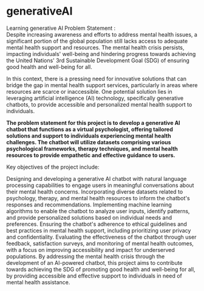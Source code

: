 # generativeAI
 Learning generative AI
Problem Statement :  
Despite increasing awareness and efforts to address mental health issues, a significant portion of the global population still lacks access to adequate mental health support and resources. The mental health crisis persists, impacting individuals' well-being and hindering progress towards achieving the United Nations' 3rd Sustainable Development Goal (SDG) of ensuring good health and well-being for all.

In this context, there is a pressing need for innovative solutions that can bridge the gap in mental health support services, particularly in areas where resources are scarce or inaccessible. One potential solution lies in leveraging artificial intelligence (AI) technology, specifically generative chatbots, to provide accessible and personalized mental health support to individuals.

**The problem statement for this project is to develop a generative AI chatbot that functions as a virtual psychologist, offering tailored solutions and support to individuals experiencing mental health challenges. The chatbot will utilize datasets comprising various psychological frameworks, therapy techniques, and mental health resources to provide empathetic and effective guidance to users.**

Key objectives of the project include:

Designing and developing a generative AI chatbot with natural language processing capabilities to engage users in meaningful conversations about their mental health concerns.
Incorporating diverse datasets related to psychology, therapy, and mental health resources to inform the chatbot's responses and recommendations.
Implementing machine learning algorithms to enable the chatbot to analyze user inputs, identify patterns, and provide personalized solutions based on individual needs and preferences.
Ensuring the chatbot's adherence to ethical guidelines and best practices in mental health support, including prioritizing user privacy and confidentiality.
Evaluating the effectiveness of the chatbot through user feedback, satisfaction surveys, and monitoring of mental health outcomes, with a focus on improving accessibility and impact for underserved populations.
By addressing the mental health crisis through the development of an AI-powered chatbot, this project aims to contribute towards achieving the SDG of promoting good health and well-being for all, by providing accessible and effective support to individuals in need of mental health assistance.

 